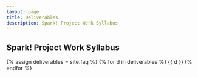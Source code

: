 ```yaml
---
layout: page
title: Deliverables 
description: Spark! Project Work Syllabus
---
```


## Spark! Project Work Syllabus


{% assign deliverables = site.faq %}
{% for d in deliverables %}
{{ d }}
{% endfor %}